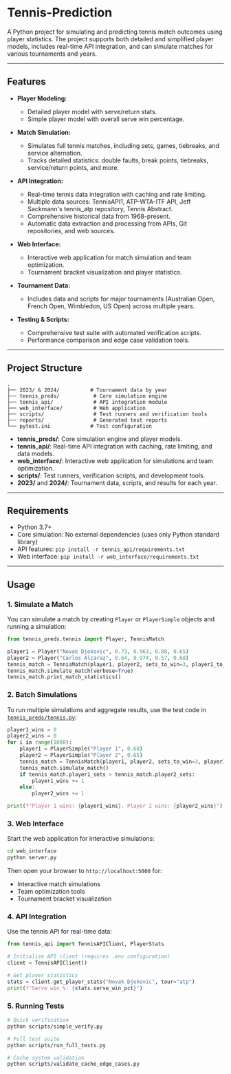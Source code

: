 # Tennis-Prediction

A Python project for simulating and predicting tennis match outcomes using player statistics. The project supports both detailed and simplified player models, includes real-time API integration, and can simulate matches for various tournaments and years.

---

## Features

- **Player Modeling:**  
  - Detailed player model with serve/return stats.
  - Simple player model with overall serve win percentage.

- **Match Simulation:**  
  - Simulates full tennis matches, including sets, games, tiebreaks, and service alternation.
  - Tracks detailed statistics: double faults, break points, tiebreaks, service/return points, and more.

- **API Integration:**
  - Real-time tennis data integration with caching and rate limiting.
  - Multiple data sources: TennisAPI1, ATP-WTA-ITF API, Jeff Sackmann's tennis_atp repository, Tennis Abstract.
  - Comprehensive historical data from 1968-present.
  - Automatic data extraction and processing from APIs, Git repositories, and web sources.

- **Web Interface:**  
  - Interactive web application for match simulation and team optimization.
  - Tournament bracket visualization and player statistics.

- **Tournament Data:**  
  - Includes data and scripts for major tournaments (Australian Open, French Open, Wimbledon, US Open) across multiple years.

- **Testing & Scripts:**  
  - Comprehensive test suite with automated verification scripts.
  - Performance comparison and edge case validation tools.

---

## Project Structure

```
.
├── 2023/ & 2024/          # Tournament data by year
├── tennis_preds/           # Core simulation engine
├── tennis_api/             # API integration module
├── web_interface/          # Web application
├── scripts/                # Test runners and verification tools
├── reports/                # Generated test reports
└── pytest.ini             # Test configuration
```

- **tennis_preds/**: Core simulation engine and player models.
- **tennis_api/**: Real-time API integration with caching, rate limiting, and data models.
- **web_interface/**: Interactive web application for simulations and team optimization.
- **scripts/**: Test runners, verification scripts, and development tools.
- **2023/** and **2024/**: Tournament data, scripts, and results for each year.

---

## Requirements

- Python 3.7+
- Core simulation: No external dependencies (uses only Python standard library)
- API features: `pip install -r tennis_api/requirements.txt`
- Web interface: `pip install -r web_interface/requirements.txt`

---

## Usage

### 1. Simulate a Match

You can simulate a match by creating `Player` or `PlayerSimple` objects and running a simulation:

```python
from tennis_preds.tennis import Player, TennisMatch

player1 = Player("Novak Djokovic", 0.73, 0.963, 0.80, 0.65)
player2 = Player("Carlos Alcaraz", 0.64, 0.974, 0.57, 0.68)
tennis_match = TennisMatch(player1, player2, sets_to_win=3, player1_to_serve=True)
tennis_match.simulate_match(verbose=True)
tennis_match.print_match_statistics()
```

### 2. Batch Simulations

To run multiple simulations and aggregate results, use the test code in [`tennis_preds/tennis.py`](tennis_preds/tennis.py):

```python
player1_wins = 0
player2_wins = 0
for i in range(1000):
    player1 = PlayerSimple("Player 1", 0.68)
    player2 = PlayerSimple("Player 2", 0.65)
    tennis_match = TennisMatch(player1, player2, sets_to_win=3, player1_to_serve=True)
    tennis_match.simulate_match()
    if tennis_match.player1_sets > tennis_match.player2_sets:
        player1_wins += 1
    else:
        player2_wins += 1

print(f"Player 1 wins: {player1_wins}, Player 2 wins: {player2_wins}")
```

### 3. Web Interface

Start the web application for interactive simulations:

```bash
cd web_interface
python server.py
```

Then open your browser to `http://localhost:5000` for:
- Interactive match simulations
- Team optimization tools
- Tournament bracket visualization

### 4. API Integration

Use the tennis API for real-time data:

```python
from tennis_api import TennisAPIClient, PlayerStats

# Initialize API client (requires .env configuration)
client = TennisAPIClient()

# Get player statistics
stats = client.get_player_stats("Novak Djokovic", tour="atp")
print(f"Serve win %: {stats.serve_win_pct}")
```

### 5. Running Tests

```bash
# Quick verification
python scripts/simple_verify.py

# Full test suite
python scripts/run_full_tests.py

# Cache system validation
python scripts/validate_cache_edge_cases.py
```
